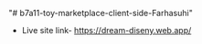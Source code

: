 "# b7a11-toy-marketplace-client-side-Farhasuhi" 
* Live site link- https://dream-diseny.web.app/



